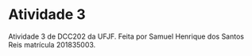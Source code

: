 # Atividade 3

Atividade 3 de DCC202 da UFJF. Feita por Samuel Henrique dos Santos Reis
matrícula 201835003.